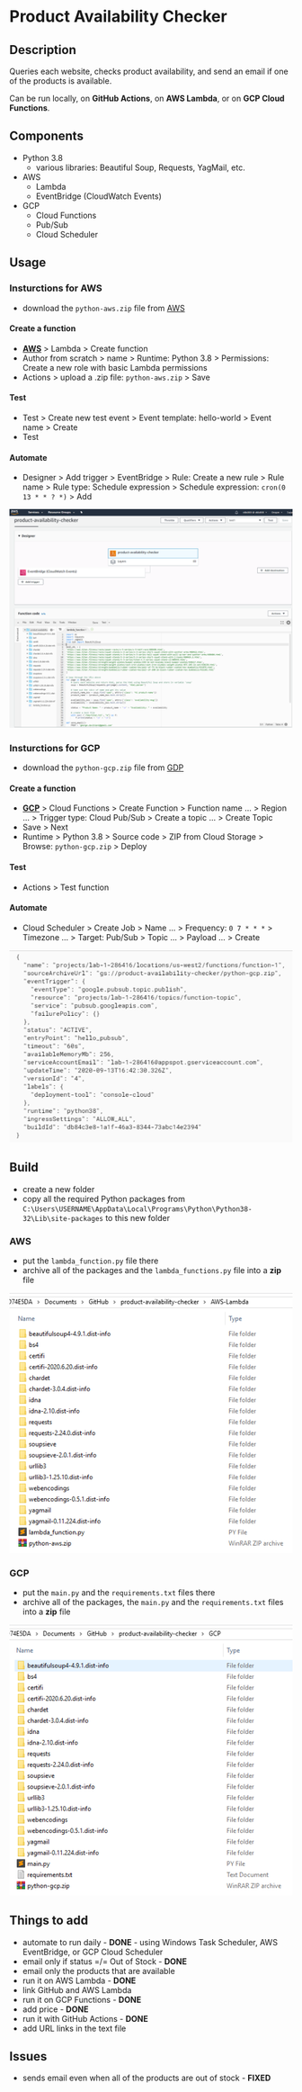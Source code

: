 # Product Availability Checker


## Description
Queries each website, checks product availability, and send an email if one of the products is available.  

Can be run locally, on **GitHub Actions**, on **AWS Lambda**, or on **GCP Cloud Functions**.


## Components
- Python 3.8
	- various libraries: Beautiful Soup, Requests, YagMail, etc.
- AWS
	- Lambda
	- EventBridge (CloudWatch Events)
- GCP
	- Cloud Functions
	- Pub/Sub
	- Cloud Scheduler


## Usage
### Insturctions for **AWS**

- download the `python-aws.zip` file from [AWS](/AWS)
#### Create a function
- **[AWS](https://console.aws.amazon.com)** > Lambda > Create function
- Author from scratch > name > Runtime: Python 3.8 > Permissions: Create a new role with basic Lambda permissions
- Actions > upload a .zip file: `python-aws.zip` > Save
#### Test
- Test > Create new test event > Event template: hello-world > Event name > Create
- Test
#### Automate
- Designer > Add trigger > EventBridge > Rule: Create a new rule > Rule name > Rule type: Schedule expression > Schedule expression: `cron(0 13 * * ? *)` > Add  

![](AWS/aws.png)


### Insturctions for **GCP**

- download the `python-gcp.zip` file from [GDP](/GCP)
#### Create a function
- **[GCP](https://console.cloud.google.com)** > Cloud Functions > Create Function > Function name ... > Region ... > Trigger type:  Cloud Pub/Sub > Create a topic ... > Create Topic
- Save > Next
- Runtime > Python 3.8 > Source code > ZIP from Cloud Storage > Browse: `python-gcp.zip` > Deploy
#### Test
- Actions > Test function
#### Automate
- Cloud Scheduler > Create Job > Name ... > Frequency: `0 7 * * *` > Timezone ... > Target: Pub/Sub > Topic ... > Payload ... > Create

![](GCP/gcp.png)


## Build
- create a new folder
- copy all the required Python packages from `C:\Users\USERNAME\AppData\Local\Programs\Python\Python38-32\Lib\site-packages` to this new folder

### AWS
- put the `lambda_function.py` file there
- archive all of the packages and the `lambda_functions.py` file into a **zip** file

![](AWS/aws-folder.png)

### GCP

- put the `main.py` and the `requirements.txt` files there
- archive all of the packages, the `main.py` and the `requirements.txt` files into a **zip** file

![](GCP/gcp-folder.png)


## Things to add
- automate to run daily - **DONE** - using Windows Task Scheduler, AWS EventBridge, or GCP Cloud Scheduler
- email only if status =/= Out of Stock - **DONE**
- email only the products that are available
- run it on AWS Lambda - **DONE**
- link GitHub and AWS Lambda
- run it on GCP Functions - **DONE**
- add price - **DONE**
- run it with GitHub Actions - **DONE**
- add URL links in the text file


## Issues
 - sends email even when all of the products are out of stock - **FIXED**
